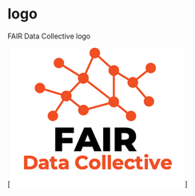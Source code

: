# logo
FAIR Data Collective logo

[![transparent-logo](https://github.com/fair-data-collective/logo/raw/main/logo_transparent.png)]
